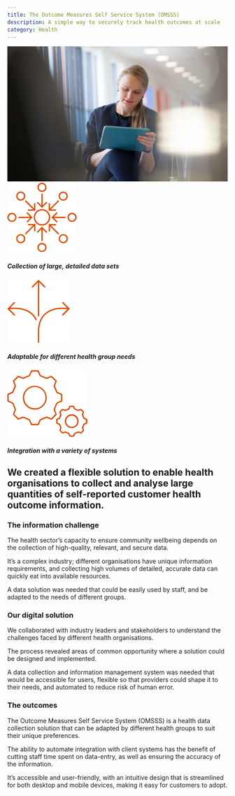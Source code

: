 ```yaml
---
title: The Outcome Measures Self Service System (OMSSS)
description: A simple way to securely track health outcomes at scale
category: Health
---
```

<div class="grid grid-cols-12">

<div class="col-span-12 project-images">
    <img src="/Projects/Images/10_Outcome_Measures_Self_Service_System_(OMSSS)/Outcome-Measures-Self-Service-System-(OMSSS-female-patient-answering-survey-on-ipad.jpg" />
</div>

<div class="col-span-3 icons-sidebar">
<div>
<img src="/Projects/Icons/10_Outcome_Measures_Self_Service_System_(OMSSS)/Collection_of_large_detailed_data_sets.svg" />

##### Collection of large, detailed data sets
</div>

<div>
<img src="/Projects/Icons/10_Outcome_Measures_Self_Service_System_(OMSSS)/Adaptable_for_different_health_group_needs.svg" />

##### Adaptable for different health group needs
</div>

<div class="icons-sidebar-last">
<img src="/Projects/Icons/10_Outcome_Measures_Self_Service_System_(OMSSS)/Integration_with_a_variety_of_systems.svg" />

##### Integration with a variety of systems
</div>
</div>

<div class="col-span-9 project-text">
<div>

## We created a flexible solution to enable health organisations to collect and analyse large quantities of self-reported customer health outcome information.

### The information challenge
The health sector’s capacity to ensure community wellbeing depends on the collection of high-quality, relevant, and secure data.

It’s a complex industry; different organisations have unique information requirements, and collecting high volumes of detailed, accurate data can quickly eat into available resources.

A data solution was needed that could be easily used by staff, and be adapted to the needs of different groups.

### Our digital solution
We collaborated with industry leaders and stakeholders to understand the challenges faced by different health organisations.

The process revealed areas of common opportunity where a solution could be designed and implemented.

A data collection and information management system was needed that would be accessible for users, flexible so that providers could shape it to their needs, and automated to reduce risk of human error.

### The outcomes
The Outcome Measures Self Service System (OMSSS) is a health data collection solution that can be adapted by different health groups to suit their unique preferences.

The ability to automate integration with client systems has the benefit of cutting staff time spent on data-entry, as well as ensuring the accuracy of the information.

It’s accessible and user-friendly, with an intuitive design that is streamlined for both desktop and mobile devices, making it easy for customers to adopt.

</div>
</div>
</div>
